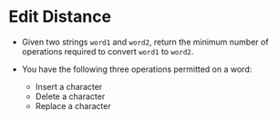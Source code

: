 # Edit Distance

- Given two strings `word1` and `word2`, return the minimum number of operations required to convert `word1` to `word2`.

- You have the following three operations permitted on a word:

  - Insert a character
  - Delete a character
  - Replace a character
